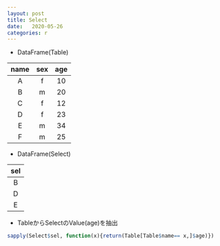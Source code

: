 ```yaml
---
layout: post
title: Select
date:   2020-05-26
categories: r
---
```


* DataFrame(Table)

|name|sex|age|
|:-:|:-:|:-:|
|A|f|10|
|B|m|20|
|C|f|12|
|D|f|23|
|E|m|34|
|F|m|25|

* DataFrame(Select)

|sel|
|:-:|
|B|
|D|
|E|

* TableからSelectのValue(age)を抽出

```r
sapply(Select$sel, function(x){return(Table[Table$name== x,]$age)})
```
